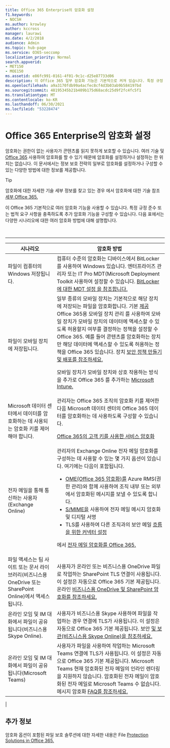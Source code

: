 ```yaml
---
title: Office 365 Enterprise의 암호화 설정
f1.keywords:
- NOCSH
ms.author: krowley
author: kccross
manager: laurawi
ms.date: 4/2/2018
audience: Admin
ms.topic: hub-page
ms.service: O365-seccomp
localization_priority: Normal
search.appverid:
- MET150
- MOE150
ms.assetid: e86fc991-0161-4f01-9c1c-d25e87733d06
description: 이 Office 365 일부 암호화 기능은 기본적으로 켜져 있습니다. 특정 규정 준수 또는 법적 요구 사항을 충족하도록 다른 기능을 구성할 수 있습니다.
ms.openlocfilehash: a9a3170fdb99a4acfec8cf4d3b03ab9b584197bd
ms.sourcegitcommit: 48195345b21b409b175d68acdc25d9f2fc4fc5f1
ms.translationtype: MT
ms.contentlocale: ko-KR
ms.lasthandoff: 06/30/2021
ms.locfileid: "53228474"
---
```

# <a name="set-up-encryption-in-office-365-enterprise"></a>Office 365 Enterprise의 암호화 설정

암호화는 권한이 없는 사용자가 콘텐츠를 읽지 못하게 보호할 수 있습니다. 여러 기술 및 [Office 365](encryption.md) 사용하여 암호화를 할 수 있기 때문에 암호화를 설정하거나 설정하는 한 위치는 없습니다. 이 문서에서는 정보 보호 전략의 일부로 암호화를 설정하거나 구성할 수 있는 다양한 방법에 대한 정보를 제공합니다.

> [!TIP]
> 암호화에 대한 자세한 기술 세부 정보를 찾고 있는 경우 에서 암호화에 대한 기술 참조 [세부 Office 365.](technical-reference-details-about-encryption.md)

이 Office 365 기본적으로 여러 암호화 기능을 사용할 수 있습니다. 특정 규정 준수 또는 법적 요구 사항을 충족하도록 추가 암호화 기능을 구성할 수 있습니다. 다음 표에서는 다양한 시나리오에 대한 여러 암호화 방법에 대해 설명합니다.

<br>

****

|시나리오|암호화 방법|
|---|---|
|파일이 컴퓨터의 Windows 저장됩니다.|컴퓨터 수준의 암호화는 디바이스에서 BitLocker를 사용하여 Windows 있습니다. 엔터프라이즈 관리자 또는 IT Pro MDT(Microsoft Deployment Toolkit 사용하여 설정할 수 있습니다. [BitLocker에 대한 MDT 설정 을 참조합니다.](/windows/deployment/deploy-windows-mdt/set-up-mdt-for-bitlocker)|
|파일이 모바일 장치에 저장됩니다.|일부 종류의 모바일 장치는 기본적으로 해당 장치에 저장되는 파일을 암호화합니다. 기본 [제공](https://support.microsoft.com/office/capabilities-of-built-in-mobile-device-management-for-microsoft-365-a1da44e5-7475-4992-be91-9ccec25905b0)Office 365용 모바일 장치 관리 를 사용하여 모바일 장치가 모바일 장치의 데이터에 액세스할 수 있도록 허용할지 여부를 결정하는 정책을 설정할 수 Office 365. 예를 들어 콘텐츠를 암호화하는 장치만 해당 데이터에 액세스할 수 있도록 허용하는 정책을 Office 365 있습니다. 장치 [보안 정책 만들기 및 배포를 참조하세요.](https://support.microsoft.com/office/create-and-deploy-device-security-policies-d310f556-8bfb-497b-9bd7-fe3c36ea2fd6) <p> 모바일 장치가 모바일 장치와 상호 작용하는 방식을 추가로 Office 365 를 추가하는 [Microsoft Intune.](/mem/intune/fundamentals/setup-steps)|
|Microsoft 데이터 센터에서 데이터를 암호화하는 데 사용되는 암호화 키를 제어해야 합니다.|관리자는 Office 365 조직의 암호화 키를 제어한 다음 Microsoft 데이터 센터의 Office 365 데이터를 암호화하는 데 사용하도록 구성할 수 있습니다. <p> [Office 365의 고객 키를 사용한 서비스 암호화](customer-key-overview.md)|
|전자 메일을 통해 통신하는 사용자(Exchange Online)|관리자의 Exchange Online 전자 메일 암호화를 구성하는 데 사용할 수 있는 몇 가지 옵션이 있습니다. 여기에는 다음이 포함됩니다. <ul><li>[OME(Office 365 암호화)를](set-up-new-message-encryption-capabilities.md) Azure RMS(권한 관리)와 함께 사용하여 조직 내부 또는 외부에서 암호화된 메시지를 보낼 수 있도록 합니다.</li><li>[S/MIME을](/exchange/security-and-compliance/smime-exo/smime-exo) 사용하여 전자 메일 메시지 암호화 및 디지털 서명</li><li>TLS를 사용하여 다른 조직과의 보안 메일 [흐름을 위한 커넥터 설정](/exchange/mail-flow-best-practices/use-connectors-to-configure-mail-flow/set-up-connectors-for-secure-mail-flow-with-a-partner)</li></ul> <p> 에서 [전자 메일 암호화를 Office 365.](./email-encryption.md)|
|파일 액세스는 팀 사이트 또는 문서 라이브러리(비즈니스용 OneDrive 또는 SharePoint Online)에서 액세스됩니다.|사용자가 온라인 또는 비즈니스용 OneDrive 파일로 작업하는 SharePoint TLS 연결이 사용됩니다. 이 설정은 자동으로 Office 365 기본 제공됩니다. 온라인 [비즈니스용 OneDrive 및 SharePoint 암호화를 참조하세요.](./data-encryption-in-odb-and-spo.md)|
|온라인 모임 및 IM 대화에서 파일이 공유됩니다(비즈니스용 Skype Online).|사용자가 비즈니스용 Skype 사용하여 파일을 작업하는 경우 연결에 TLS가 사용됩니다. 이 설정은 자동으로 Office 365 기본 제공됩니다. 보안 [및 보관(비즈니스용 Skype Online)을 참조하세요.](/office365/servicedescriptions/skype-for-business-online-service-description/skype-for-business-online-features)|
|온라인 모임 및 IM 대화에서 파일이 공유됩니다(Microsoft Teams)|사용자가 파일을 사용하여 작업하는 Microsoft Teams 연결에 TLS가 사용됩니다. 이 설정은 자동으로 Office 365 기본 제공됩니다. Microsoft Teams 현재 암호화된 전자 메일의 인라인 렌더링을 지원하지 않습니다. 암호화된 전자 메일이 암호화된 전자 메일로 Microsoft Teams 수 없습니다. 메시지 암호화 [FAQ를 참조하세요.](./ome-faq.yml#can-i-automatically-remove-encryption-on-incoming-and-outgoing-mail-)|
|

## <a name="additional-information"></a>추가 정보

암호화 옵션이 포함된 파일 보호 솔루션에 대한 자세한 내용은 File [Protection Solutions in Office 365.](https://www.microsoft.com/download/details.aspx?id=55523)
